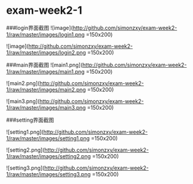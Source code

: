 # exam-week2-1
###login界面截图
![image](http://github.com/simonzxy/exam-week2-1/raw/master/images/login1.png =150x200)

![image](http://github.com/simonzxy/exam-week2-1/raw/master/images/login2.png =150x200)

###main界面截图
![main1.png](http://github.com/simonzxy/exam-week2-1/raw/master/images/main1.png =150x200)

![main2.png](http://github.com/simonzxy/exam-week2-1/raw/master/images/main2.png =150x200)

![main3.png](http://github.com/simonzxy/exam-week2-1/raw/master/images/main3.png =150x200)

###setting界面截图

![setting1.png](http://github.com/simonzxy/exam-week2-1/raw/master/images/setting1.png =150x200)

![setting2.png](http://github.com/simonzxy/exam-week2-1/raw/master/images/setting2.png =150x200)

![setting3.png](http://github.com/simonzxy/exam-week2-1/raw/master/images/setting3.png =150x200)

